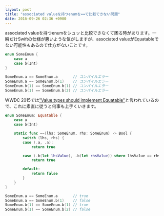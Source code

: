 ```yaml
---
layout: post
title: "associated valueを持つenumを==で比較できない問題"
date: 2016-09-26 02:36 +0900
---
```


associated valueを持つenumをシュッと比較できなくて困る時があります。一瞬だけSwiftの仕様が悪いような気がしますが、associated valueがEquatableでない可能性もあるので仕方がないことです。

```swift
enum SomeEnum {
    case a
    case b(Int)
}

SomeEnum.a == SomeEnum.a       // コンパイルエラー
SomeEnum.a == SomeEnum.b(1)    // コンパイルエラー
SomeEnum.b(1) == SomeEnum.b(1) // コンパイルエラー
SomeEnum.b(1) == SomeEnum.b(2) // コンパイルエラー
```



WWDC 2015では["Value types should implement Equatable"](https://developer.apple.com/videos/play/wwdc2015/414/)と言われているので、これに素直に従うと何事も上手くいきます。

```swift
enum SomeEnum: Equatable {
    case a
    case b(Int)

    static func ==(lhs: SomeEnum, rhs: SomeEnum) -> Bool {
        switch (lhs, rhs) {
        case (.a, .a):
            return true

        case (.b(let lhsValue), .b(let rhsValue)) where lhsValue == rhsValue:
            return true

        default:
            return false
        }
    }
}

SomeEnum.a == SomeEnum.a       // true
SomeEnum.a == SomeEnum.b(1)    // false
SomeEnum.b(1) == SomeEnum.b(1) // true
SomeEnum.b(1) == SomeEnum.b(2) // false
```
